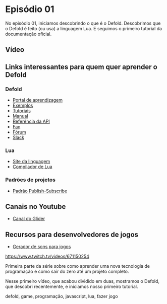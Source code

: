 # Episódio 01

No episódio 01, iniciamos descobrindo o que é o Defold. Descobrimos que o Defold é feito (ou usa) a linguagem Lua. E seguimos o primeiro tutorial da documentação oficial.

## Vídeo



## Links interessantes para quem quer aprender o Defold

### Defold

- [Portal de aprendizagem](https://defold.com/learn/)
- [Exemplos](https://defold.com/examples/basics/simple_move/)
- [Tutoriais](https://defold.com/tutorials/getting-started/)
- [Manual](https://defold.com/manuals/introduction/)
- [Referência da API](https://defold.com/ref/stable/go/)
- [Faq](https://defold.com/faq/faq/)
- [Fórum](https://forum.defold.com/)
- [Slack](https://defold.com/slack/)

### Lua

- [Site da linguagem](http://www.lua.org/portugues.html)
- [Compilador de Lua](https://repl.it/languages/lua)

### Padrões de projetos

- [Padrão Publish-Subscribe](https://gabrielschade.github.io/2018/03/12/publish-subscribe.html)

## Canais no Youtube

- [Canal do Glider](https://www.youtube.com/channel/UCBFCipnenbWX-EhWn05r6aA)

## Recursos para desenvolvedores de jogos

- [Gerador de sons para jogos](https://killedbyapixel.github.io/ZzFX/)



https://www.twitch.tv/videos/671150254

Primeira parte da série sobre como aprender uma nova tecnologia de programação e como sair do zero até um projeto completo.

Nesse primeiro vídeo, que acabou dividido em duas, mostramos o Defold, que descobri recentemente, e iniciamos nosso primeiro tutorial.


defold, game, programação, javascript, lua, fazer jogo